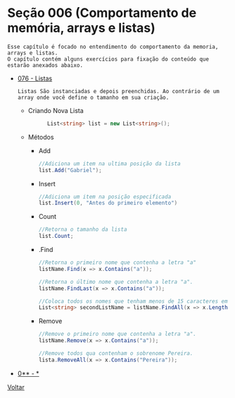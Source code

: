 # Seção 006 (Comportamento de memória, arrays e listas)

    Esse capítulo é focado no entendimento do comportamento da memoria, arrays e listas.
    O capítulo contém alguns exercícios para fixação do conteúdo que estarão anexados abaixo.

 * [076 - Listas](./076_Listas/Program.cs)
    ```
    Listas São instanciadas e depois preenchidas. Ao contrário de um array onde você define o tamanho em sua criação.
    ```

    * Criando Nova Lista
        ```csharp
              List<string> list = new List<string>();
        ```
    * Métodos

      * Add
        ```csharp
        //Adiciona um item na ultima posição da lista
        list.Add("Gabriel");
        ```
      * Insert
        ```csharp
        //Adiciona um item na posição especificada
        list.Insert(0, "Antes do primeiro elemento")
        ```

      * Count 
        ```csharp
        //Retorna o tamanho da lista
        list.Count;
        ```

      * .Find
        ```csharp
        //Retorna o primeiro nome que contenha a letra "a"
        listName.Find(x => x.Contains("a"));
        
        //Retorna o último nome que contenha a letra "a".
        listName.FindLast(x => x.Contains("a"));

        //Coloca todos os nomes que tenham menos de 15 caracteres em outra lista.
        List<string> secondListName = listName.FindAll(x => x.Length < 15);
        ```

      * Remove
        ```csharp
        //Remove o primeiro nome que contenha a letra "a".
        listName.Remove(x => x.Contains("a"));

        //Remove todos qua contenham o sobrenome Pereira.
        lista.RemoveAll(x => x.Contains("Pereira"));
        ```

* [0** - *](./076_Listas/Program.cs)

[Voltar](../README.md)